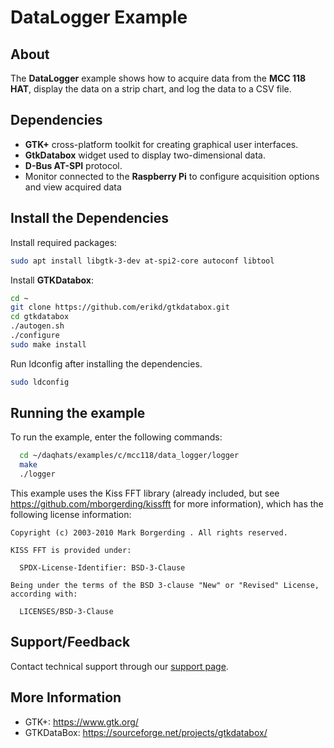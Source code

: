 # DataLogger Example

## About
The **DataLogger** example shows how to acquire data from the **MCC 118 HAT**, display the data on 
a strip chart, and log the data to a CSV file. 

## Dependencies
- **GTK+** cross-platform toolkit for creating graphical user interfaces.
- **GtkDatabox** widget used to display two-dimensional data.
- **D-Bus AT-SPI** protocol.
- Monitor connected to the **Raspberry Pi** to configure acquisition options and view acquired data

## Install the Dependencies
Install required packages: 
  ```sh
  sudo apt install libgtk-3-dev at-spi2-core autoconf libtool
  ```
Install **GTKDatabox**:
  ```sh
  cd ~
  git clone https://github.com/erikd/gtkdatabox.git
  cd gtkdatabox
  ./autogen.sh
  ./configure
  sudo make install
  ```
Run ldconfig after installing the dependencies.
  ```sh
  sudo ldconfig
  ```

## Running the example
To run the example, enter the following commands:
  ```sh
    cd ~/daqhats/examples/c/mcc118/data_logger/logger
    make
    ./logger
  ```

This example uses the Kiss FFT library (already included, but see
https://github.com/mborgerding/kissfft for more information), which has the
following license information:
```
Copyright (c) 2003-2010 Mark Borgerding . All rights reserved.

KISS FFT is provided under:

  SPDX-License-Identifier: BSD-3-Clause

Being under the terms of the BSD 3-clause "New" or "Revised" License,
according with:

  LICENSES/BSD-3-Clause
```

## Support/Feedback
Contact technical support through our [support page](https://www.mccdaq.com/support/support_form.aspx).

## More Information
- GTK+: https://www.gtk.org/
- GTKDataBox: https://sourceforge.net/projects/gtkdatabox/
